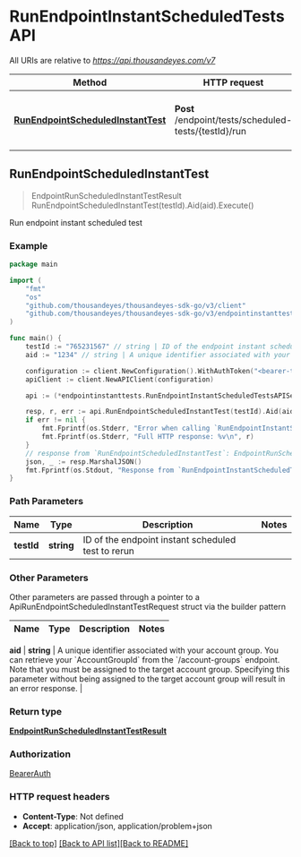 # RunEndpointInstantScheduledTestsAPI

All URIs are relative to *https://api.thousandeyes.com/v7*

Method | HTTP request | Description
------------- | ------------- | -------------
[**RunEndpointScheduledInstantTest**](RunEndpointInstantScheduledTestsAPI.md#RunEndpointScheduledInstantTest) | **Post** /endpoint/tests/scheduled-tests/{testId}/run | Run endpoint instant scheduled test



## RunEndpointScheduledInstantTest

> EndpointRunScheduledInstantTestResult RunEndpointScheduledInstantTest(testId).Aid(aid).Execute()

Run endpoint instant scheduled test



### Example

```go
package main

import (
	"fmt"
	"os"
	"github.com/thousandeyes/thousandeyes-sdk-go/v3/client"
	"github.com/thousandeyes/thousandeyes-sdk-go/v3/endpointinstanttests"
)

func main() {
	testId := "765231567" // string | ID of the endpoint instant scheduled test to rerun
	aid := "1234" // string | A unique identifier associated with your account group. You can retrieve your `AccountGroupId` from the `/account-groups` endpoint. Note that you must be assigned to the target account group. Specifying this parameter without being assigned to the target account group will result in an error response. (optional)

	configuration := client.NewConfiguration().WithAuthToken("<bearer-token>")
	apiClient := client.NewAPIClient(configuration)

	api := (*endpointinstanttests.RunEndpointInstantScheduledTestsAPIService)(&apiClient.Common)

	resp, r, err := api.RunEndpointScheduledInstantTest(testId).Aid(aid).Execute()
	if err != nil {
		fmt.Fprintf(os.Stderr, "Error when calling `RunEndpointInstantScheduledTestsAPI.RunEndpointScheduledInstantTest``: %v\n", err)
		fmt.Fprintf(os.Stderr, "Full HTTP response: %v\n", r)
	}
	// response from `RunEndpointScheduledInstantTest`: EndpointRunScheduledInstantTestResult
	json, _ := resp.MarshalJSON()
	fmt.Fprintf(os.Stdout, "Response from `RunEndpointInstantScheduledTestsAPI.RunEndpointScheduledInstantTest`: %v\n", string(json))
}
```

### Path Parameters


Name | Type | Description  | Notes
------------- | ------------- | ------------- | -------------
**testId** | **string** | ID of the endpoint instant scheduled test to rerun | 

### Other Parameters

Other parameters are passed through a pointer to a ApiRunEndpointScheduledInstantTestRequest struct via the builder pattern


Name | Type | Description  | Notes
------------- | ------------- | ------------- | -------------

 **aid** | **string** | A unique identifier associated with your account group. You can retrieve your &#x60;AccountGroupId&#x60; from the &#x60;/account-groups&#x60; endpoint. Note that you must be assigned to the target account group. Specifying this parameter without being assigned to the target account group will result in an error response. | 

### Return type

[**EndpointRunScheduledInstantTestResult**](EndpointRunScheduledInstantTestResult.md)

### Authorization

[BearerAuth](../README.md#BearerAuth)

### HTTP request headers

- **Content-Type**: Not defined
- **Accept**: application/json, application/problem+json

[[Back to top]](#) [[Back to API list]](../README.md#documentation-for-api-endpoints)[[Back to README]](../README.md)

